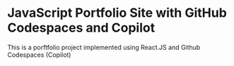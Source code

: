 

# JavaScript Portfolio Site with GitHub Codespaces and Copilot

This is a porftfolio project implemented using React.JS and Github Codespaces (Copilot)
